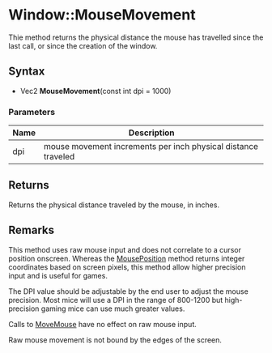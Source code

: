 # Window::MouseMovement #
Thie method returns the physical distance the mouse has travelled since the last call, or since the creation of the window.

## Syntax ##
- Vec2 **MouseMovement**(const int dpi = 1000)

### Parameters ###
| Name | Description |
|---|---|
| dpi | mouse movement increments per inch physical distance traveled |

## Returns ##
Returns the physical distance traveled by the mouse, in inches.

## Remarks ##
This method uses raw mouse input and does not correlate to a cursor position onscreen. Whereas the [MousePosition](Window_MousePosition.md) method returns integer coordinates based on screen pixels, this method allow higher precision input and is useful for games.

The DPI value should be adjustable by the end user to adjust the mouse precision. Most mice will use a DPI in the range of 800-1200 but high-precision gaming mice can use much greater values.

Calls to [MoveMouse](Window_MoveMouse.md) have no effect on raw mouse input.

Raw mouse movement is not bound by the edges of the screen.